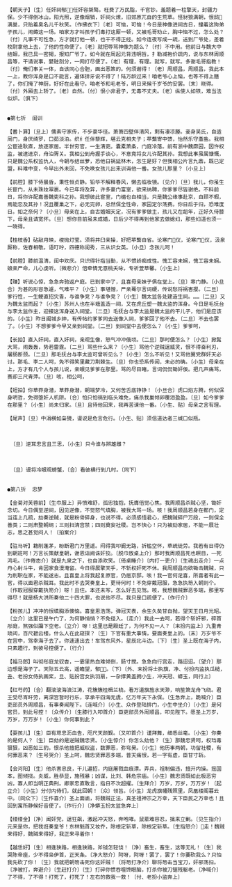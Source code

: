 <!-- { "loadSidebar": true } -->
    【朝天子】〔生〕任奸祠郁，任奸容桀骜。枉费了万民脂，千官钞。羞题着一柱擎天，封疆力保。少不得倒冰山，阳光照，逆像烟销，奸祠火燎，旧郊原兀自的生荒草。怪豺狼满朝，恨鸱满巢，只贻着臭名儿千秋笑。〔作拂衣下〕〔老〕可恼，可恼！今日是神像进祠吉日，撞着这狗弟子孩儿，闹薅这一场。咱家方才叫孩子们毒打这厮一顿，又被毛哥劝止，胸中恼不过，怎么处？〔付〕凡事不可性急，方才就打他一顿，也干不得正经。如今连夜写成一疏，送到厂爷处，差着校尉拿他上去，了他的性命便了。〔老〕就把辱骂神像为题么？〔付〕不中用。他前日与魏大中结姻，我已具一密揭，报知厂爷了。如今就在周起元背违明旨，扌勒减袍价疏内，说与东林周顺昌等，干请说事，婪赃剖分，一网打尽便了。〔老〕有理，有理。就写，就写。多谢毛哥指教！〔付〕俺们事关一体，自该同心合胆，画出恶策的。何须谢得！〔老〕周顺昌，周顺昌，我此本一上，教你浑身是口不能言，遍体排牙说不得了！陆万龄过来！咱老爷心上恼，也等不得上膳了，你们掩了神厨，好好在此看守。咱老爷和毛老爷，明日来候千岁爷的安罢。〔末〕晓得。〔付〕外厢去上轿了。〔老〕自然。〔付〕恨小非君子，无毒不丈夫。〔老〕纵使人如铁，难当法似炉。〔俱下〕


    ●第七折  闺训

    【番卜算】〔旦上〕儒素守家传，不步豪华径。萧萧四壁伴清风，剩有凄凉媵。妾身吴氏，自适周门，身厌绮罗，口茹淡泊。织纟任伴藜辉，堪云克相夫子；苹蘩寄中馈，怡然乐守齑盐。我相公宦途耿直，放逐家居。半世穷官，一生清吏。囊橐萧条，门庭冷落。前有浙中魏廓园，因忤权监，被逮进京，舟泊胥关。我相公到舟握手谈心，不意竟将女儿许配其孙。我想此事虽属慷慨，只是魏公系权监仇人，今朝与结丝萝，恐他日祸延林木，怎生是好？但我相公片言九鼎，既已定盟，料难中变，今早出外未回，不免唤女孩儿出来训诲他一番。女孩儿那里？〔小旦上〕

    【前腔】膝下侍晨昏，秉性恒贞静。铅华不解释春风，懒去临妆镜。〔见介〕〔旦〕我儿，你虽生长宦门，从未珠妆翠裹。今已年将及笄，许多豪门富室，欲来纳聘，你爹爹尽皆谢绝。不料前日，将你许配嘉善魏吏科之孙。我想彼此宦室，门楣也自相当，只是魏公缘事赴京，自顾不暇，焉能恋及其孙！况且覆巢之下，必无完卵，总然保全性命，家园定尔荡费。你日后于归，恐难度日。如之奈何？〔小旦〕母亲在上，自古婚姻天定，况有爹爹做主，孩儿又在龆年，正好久侍膝下，母亲且请宽怀。〔旦〕想你目前虽未成婚，日后少不得再到他家去做媳妇，那些妇道也须一一晓得。

    【桂枝香】砧敲月映，梭抛灯莹。须将井臼亲操，好把苹蘩自省。论寒门仪，论寒门仪，汲泉厮称，佐舂相敬。语叮咛，四德称闺秀，三从识女英。〔小旦〕念孩儿呵！

    【前腔】膝前温清，闺中欢庆。只识得针指当勤，从不惯娇痴成性。愧工容未娴，愧工容未娴。娘亲严命，儿心虔听。〔微悲介〕倍牵情无意桃夭咏，专祈萱草馨。〔小生上〕

    【赚】听说心惊，急急奔驰返户庭。已到家中了，且喜母亲妹子俱在堂上。〔旦〕寒门静。〔小旦合〕为甚的形容急遽，气难平？〔小生〕事堪憎，严亲蓦尔言词硬，传说愁将祸害撄。〔二旦〕爹行性，一生鲠直招灾眚，与谁争竞？与谁争竞？〔小生〕魏太监各处建造生祠。……〔二旦〕又为魏太监而起？〔小生〕苏州人也在半塘盖造一祠，又在虎丘塑一魏太监的浑身。今日是毛抚台与李太监作主，迎接这浑身送入祠堂。〔二旦〕毛抚台与李太监是魏太监的干儿子，他们是应该的。〔小生〕昨日阖城乡绅，有传帖约爹爹同去送像入祠，爹爹回了他不去。〔二旦〕不去也罢了。〔小生〕不想爹爹今早又亲到祠堂。〔二旦〕到祠堂中去便怎么？〔小生〕爹爹呵，

    【长拍】直入奸祠，直入奸祠，亲观生像，怒气冲冲俄顷。〔二旦〕那时便怎么？〔小生〕掀髯大骂，闹轰轰，势若雷霆。〔二旦〕骂些什么来？〔小生〕骂他个逆贼逞威灵，恨不得奋利刃，屠肠断颈。〔二旦〕那毛抚台与李太监可曾听见么？〔小生〕怎么不听见！又骂他翼党群奸天必讨。那毛、李二人呵，免不得笑里藏刀荆棘生。〔旦〕你也恐系传闻，未必的确。〔小生〕母亲在上，方才有几个人与孩儿说，亲眼见爹爹在那里。骂的尽目睹，言词侃侃锄奸佞。把几声痛骂，赛却三尺青萍。〔旦〕咳，相公呵，

    【短拍】你草莽身潜，草莽身潜，朝端梦冷，又何苦舌底铮铮！〔小旦合〕虎口焰方腾，何似保身明哲，免得堕奸人机阱。〔合〕怕只怕祸到临头难免，痛杀我巢倾卵覆泪盈盈。〔旦〕如今爹爹在那里？〔小生〕尚未归家。〔旦〕且待他回来，我再苦谏他一番。〔小生、贴〕母亲之言有理。

    【尾声】〔旦〕中涓横如枭獍，谩说是危言危行。〔小生、贴〕须信道达者三缄口似瓶。

   

     〔旦〕逆耳忠言且三思，〔小生〕只今谁与辨雄雌？

   

     〔旦〕谩将冷眼观螃蟹，〔合〕看彼横行到几时。〔同下〕


    ●第八折  忠梦

    【金菊对芙蓉前】〔生巾服上〕异愤难舒，孤忠独抱，抚膺倍觉心焦。我周顺昌杀贼心坚，锄奸念切。今日偶至逆祠，因见逆像，不觉怒气填胸，被我大骂一场。咳！我周顺昌若身在都门，定当连上几疏，劾奏逆贼，就是粉骨碎身，也说不得。必须感悟君心，把魏贼碎尸万段，一则保全善类；二则肃整朝纲；三则扫清宫禁；四则奠安社稷。岂不快心！只为被劾家居，不能一展壮志，思之甚觉闷人！〔拍案介〕

    【驻马听】籍削蓬茅，盼断君门万里遥。闷得我叩阍无路，折槛空怀，草疏徒劳。我若有日得仍到朝班呵！万言长策献皇朝，谢恩诣阙诛奸狡。〔脱巾放桌上介〕那时我周顺昌死也瞑目，一死鸿毛。〔作倦态介〕就是九泉之下，也自添欢笑。〔倚桌睡介〕〔内打一更介〕〔生魂出走介〕一点丹心射斗牛，肯因家食漫淹留。今日得展擎天手，不斩权奸死不休。我周顺昌向欲锄击魏贼，只为削职在家，不能遂志。且喜皇上将我起复原官，仍居京邸。咳！我一官何足喜，所喜者有此一官，得以面君杀贼耳。我此时不去哭奏皇上，更待何时！不免穿戴冠服，急急执笏入朝则个。〔作取冠服穿戴执笏介〕呀！且住。本还未写，怎么好去见驾。咳，我想魏贼罪恶多端，那里写得尽！就是杨大洪所奏他二十四大罪，也说他不尽。我只是口疏便了。〔作行介〕

    【粉孩儿】冲冲的恨填胸添懊恼。喜皇恩浩荡，弹冠天表，余生久矣甘自抛，望天王日月光昭。〔立介〕这里已是午门了，为何静悄悄？不免径入。〔走介〕我此一去呵，若得个斩奸邪，碎首彤庭，煞强似牖下空老。〔立介〕呀！这里已是殿廷了，为何不见一人？〔末扮内监上〕九重青琐闼，百尺碧云楼。什么人在此窥探？〔生〕下官有重大事情，要面奏皇上的。〔末〕万岁爷不在宫中，驾幸海子去了。你速速出去！车驾东风外，星辰北斗边。〔下〕〔生〕圣上既在海子内，只素趱行，到彼号控便了。〔行介〕

    【福马郎】叫彻彤庭龙驭杳，一霎里热血难倾倒，肠寸搅。急急向行宫走，路迢迢。〔望介〕那边想是海子了。天际五云高，遥瞻望，郁。〔下〕〔外、末扮将士执旗，净、付扮内监执瓜槌，丑、老扮女侍执画桨，旦、贴扮宫女执羽扇，一杂撑黄盖拥小生，冲天冠、蟒玉，同行上〕

    【红芍药】〔合〕翻滚滚海浪江涛，花簇簇桂楫兰桡。看万道旗旌水天渺，响笙箫龙舟飞绕。君王受尽宵旰劳，离深宫暂时行乐，享承平四海无虞，亿万年天下永保。〔生急奔上，跪喊介〕臣吏部员外周顺昌，有事奏闻陛下。〔连喊介〕〔小生、众作登陆排门，小生中坐介〕〔小生〕是何官员，到此号控！〔众传介〕〔生膝行入叩首介〕臣吏部员外周顺昌，叩见陛下。愿圣上万岁，万岁，万万岁！〔小生〕你何事到此？

    【耍孩儿】〔生〕臣有荩忠沥血告，咫尺天颜觐。〔又叩首介〕谨拜舞，细悉丝毫。〔小生〕你奏的是何人？〔生〕臣劾的是逆贼魏忠贤。〔小生惊介〕你怎么劾他？〔生〕那魏忠贤呵，权珰毒狠狠，凶恶如三豹。恨杀他擅把威权盗，数罪恶，弥穹昊。〔小生〕他历事两朝，功留社稷，有何罪恶来？〔生号哭介〕圣上呵，魏忠贤罪恶多端，普天痛恨，若一字有虚，臣甘寸斩。

    【会河阳】〔生〕他杀害忠良，干儿遍招，内庭屠戮血痕漂。弄兵，祖制偏违，擅开内操。摇国本，图倾挠。炎威，胜恭显，施残暴；凶谋，比刘、韩危宗庙。〔小生〕魏忠贤既如此极恶穷凶，寡人即当明正典刑。卿家忠直敢言，指日不次超擢。〔生拜介〕万岁，万岁，万万岁！〔起立介〕〔小生〕分付内侍们，就此回朝！〔众〕领旨。〔小生〕龙虎旗幡残照里，凤凰楼阁暮云中。〔同众下〕〔生作喜介〕圣上面谕，将魏贼正法，真圣祖神宗之万幸，天下臣民之万幸也！且回到寓所静候好音便了。〔作行介〕〔净蟒玉扮太监急奔上〕

    【缕缕金】〔净〕闻奸党，逞狂飙，激起冲天怒，奔咆哮。鼠辈难容忍，擒来立剿。〔见生指介〕元来是你，把我诳奏皇爷！东林魁首又妆乔，除根定斩草，除根定斩草。〔生指怒介〕走！魏贼来得好，魏贼来得好，我正来寻着你！

    【越恁好】〔生〕相逢狭路，相逢狭路，斧钺怎轻饶！〔净〕畜生，畜生，这等无礼！〔生〕我哭陈帝座，少不得枭伊首，正天条。〔净大怒介〕阿呀，阿呀！罢了，罢了！你要砍我么？只怕我先砍了你！〔生〕我就把朝笏击死你这奸贼！〔将笏打净介〕聊将笏击当宝刀，奸邪荡扫。〔净被打，奔避介〕〔生赶打介〕〔生〕打碎你惯吞噬馋眼脑，打杀你被刀锯残躯老。〔净喊介〕了不得，了不得！打死了，打死了！左右的救我一救！〔付、老扮小监奔上〕

